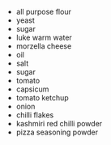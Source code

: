 * all purpose flour
* yeast
* sugar
* luke warm water
* morzella cheese
* oil
* salt
* sugar 
* tomato
* capsicum
* tomato ketchup
* onion
* chilli flakes
* kashmiri red chilli powder
* pizza seasoning powder